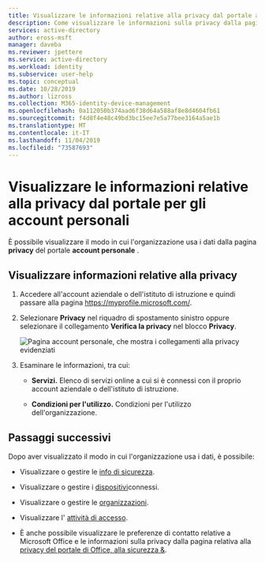 ```yaml
---
title: Visualizzare le informazioni relative alla privacy dal portale account personale-Azure Active Directory | Microsoft Docs
description: Come visualizzare le informazioni sulla privacy dalla pagina privacy del portale account personale.
services: active-directory
author: eross-msft
manager: daveba
ms.reviewer: jpettere
ms.service: active-directory
ms.workload: identity
ms.subservice: user-help
ms.topic: conceptual
ms.date: 10/28/2019
ms.author: lizross
ms.collection: M365-identity-device-management
ms.openlocfilehash: 0a112050b374aad6f38d64a588af8e8d4604fb61
ms.sourcegitcommit: f4d8f4e48c49bd3bc15ee7e5a77bee3164a5ae1b
ms.translationtype: MT
ms.contentlocale: it-IT
ms.lasthandoff: 11/04/2019
ms.locfileid: "73587693"
---
```

# <a name="view-your-privacy-related-info-from-the-my-account-portal"></a>Visualizzare le informazioni relative alla privacy dal portale per gli account personali

È possibile visualizzare il modo in cui l'organizzazione usa i dati dalla pagina **privacy** del portale **account personale** .

## <a name="view-your-privacy-related-info"></a>Visualizzare informazioni relative alla privacy

1. Accedere all'account aziendale o dell'istituto di istruzione e quindi passare alla pagina https://myprofile.microsoft.com/.

2. Selezionare **Privacy** nel riquadro di spostamento sinistro oppure selezionare il collegamento **Verifica la privacy** nel blocco **Privacy**.

    ![Pagina account personale, che mostra i collegamenti alla privacy evidenziati](media/my-account-portal/my-account-portal-privacy.png)

3. Esaminare le informazioni, tra cui:

    - **Servizi.** Elenco di servizi online a cui si è connessi con il proprio account aziendale o dell'istituto di istruzione.

    - **Condizioni per l'utilizzo.** Condizioni per l'utilizzo dell'organizzazione.

## <a name="next-steps"></a>Passaggi successivi

Dopo aver visualizzato il modo in cui l'organizzazione usa i dati, è possibile:

- Visualizzare o gestire le [info di sicurezza](user-help-security-info-overview.md).

- Visualizzare o gestire i [dispositivi](my-account-portal-devices-page.md)connessi.

- Visualizzare o gestire le [organizzazioni](my-account-portal-organizations-page.md).

- Visualizzare l' [attività di accesso](my-account-portal-sign-ins-page.md).

- È anche possibile visualizzare le preferenze di contatto relative a Microsoft Office e le informazioni sulla privacy dalla pagina relativa alla [privacy del portale di Office, alla sicurezza &](https://portal.office.com/account/#security).

